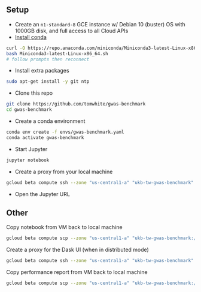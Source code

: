## Setup

- Create an `n1-standard-8` GCE instance w/ Debian 10 (buster) OS with 1000GB disk, and full access to all Cloud APIs
- [Install conda](https://docs.conda.io/projects/conda/en/latest/user-guide/install/linux.html)
```bash
curl -O https://repo.anaconda.com/miniconda/Miniconda3-latest-Linux-x86_64.sh
bash Miniconda3-latest-Linux-x86_64.sh
# follow prompts then reconnect
```
- Install extra packages
```bash
sudo apt-get install -y git ntp
```
- Clone this repo
```bash
git clone https://github.com/tomwhite/gwas-benchmark
cd gwas-benchmark
```
- Create a conda environment
```bash
conda env create -f envs/gwas-benchmark.yaml 
conda activate gwas-benchmark
```
- Start Jupyter
```bash
jupyter notebook
```
- Create a proxy from your local machine
```bash
gcloud beta compute ssh --zone "us-central1-a" "ukb-tw-gwas-benchmark" --ssh-flag="-L 8888:localhost:8888"
```
- Open the Jupyter URL

## Other

Copy notebook from VM back to local machine 
```bash
gcloud beta compute scp --zone "us-central1-a" "ukb-tw-gwas-benchmark:/home/tom/gwas-benchmark/gwas_simulation.ipynb" .
```

Create a proxy for the Dask UI (when in distributed mode)
```bash
gcloud beta compute ssh --zone "us-central1-a" "ukb-tw-gwas-benchmark" --ssh-flag="-L 8799:localhost:8787"
```

Copy performance report from VM back to local machine 
```bash
gcloud beta compute scp --zone "us-central1-a" "ukb-tw-gwas-benchmark:/home/tom/gwas-benchmark/reports" reports
```